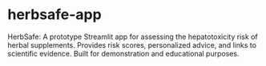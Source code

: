# herbsafe-app
HerbSafe: A prototype Streamlit app for assessing the hepatotoxicity risk of herbal supplements. Provides risk scores, personalized advice, and links to scientific evidence. Built for demonstration and educational purposes.
